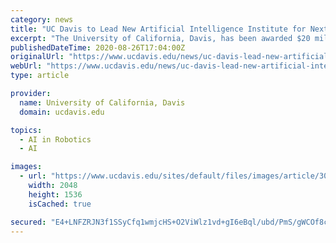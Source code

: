 ```yaml
---
category: news
title: "UC Davis to Lead New Artificial Intelligence Institute for Next-Generation Food Systems"
excerpt: "The University of California, Davis, has been awarded $20 million as part of a multi-institutional collaboration to establish an institute focused on enabling the next-generation food system through the integration of artificial intelligence,"
publishedDateTime: 2020-08-26T17:04:00Z
originalUrl: "https://www.ucdavis.edu/news/uc-davis-lead-new-artificial-intelligence-institute-next-generation-food-systems"
webUrl: "https://www.ucdavis.edu/news/uc-davis-lead-new-artificial-intelligence-institute-next-generation-food-systems"
type: article

provider:
  name: University of California, Davis
  domain: ucdavis.edu

topics:
  - AI in Robotics
  - AI

images:
  - url: "https://www.ucdavis.edu/sites/default/files/images/article/30779898645_4fbbf266a5_k.jpg"
    width: 2048
    height: 1536
    isCached: true

secured: "E4+LNFZRJN3f1SSyCfq1wmjcHS+O2ViWlz1vd+gI6eBql/ubd/PmS/gWCOf8c4kcctt5dFeZ9v0tULJ3iUhMiIf6nuUmlx4/stmflPPveBRR6nQb5wJCnLfMa5Wbn9tyXf9IfF9lp6mYxg+/JJ/XOOALIH1YLoxfOc56VItNuXZSFERK2qJdPIIXaPC2TxG+VYlhtDX0MgqL0v3eLWwgkQnzog0F4VoXsYYY06sgdq5e9une/TuSnFJk/8mM/ZMYzBjmIJR9R/idPWNnjXghMSJP/Jrhg4WgVe4hbaMqeIcddzsQsvTNxBZxynlT+yHfI4UO+lHJhXvguBJ8yoI09mxF9VxVDt4+UkZyuftglwY=;/lLvruTTZU5h/TwJiqu0IA=="
---
```


